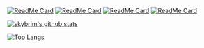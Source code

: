 <!--
### Hi there 👋
**skybrim/skybrim** is a ✨ _special_ ✨ repository because its `README.md` (this file) appears on your GitHub profile.

Here are some ideas to get you started:

- 🔭 I’m currently working on ...
- 🌱 I’m currently learning ...
- 👯 I’m looking to collaborate on ...
- 🤔 I’m looking for help with ...
- 💬 Ask me about ...
- 📫 How to reach me: ...
- 😄 Pronouns: ...
- ⚡ Fun fact: ...
-->

[![ReadMe Card](https://github-readme-stats.vercel.app/api/pin/?username=skybrim&repo=practice_leetcode_python)](https://github.com/skybrim/practice_leetcode_python)
[![ReadMe Card](https://github-readme-stats.vercel.app/api/pin/?username=skybrim&repo=iOS_plug)](https://github.com/skybrim/iOS_plug)
[![ReadMe Card](https://github-readme-stats.vercel.app/api/pin/?username=skybrim&repo=msi-z390-tomahawk)](https://github.com/skybrim/msi-z390-tomahawk)
[![ReadMe Card](https://github-readme-stats.vercel.app/api/pin/?username=skybrim&repo=skybrim-macbootstrap)](https://github.com/skybrim/skybrim-macbootstrap)

[![skybrim's github stats](https://github-readme-stats.vercel.app/api?username=skybrim&show_icons=true)](https://github.com/skybrim/github-readme-stats)

[![Top Langs](https://github-readme-stats.vercel.app/api/top-langs/?username=skybrim&layout=compact&hide=html,assembly)](https://github.com/skybrim/github-readme-stats)
